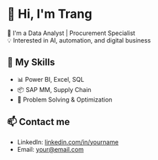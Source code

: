 # 👋 Hi, I'm Trang

🎯 I'm a Data Analyst | Procurement Specialist  
💡 Interested in AI, automation, and digital business

## 🔧 My Skills
- 📊 Power BI, Excel, SQL
- 📦 SAP MM, Supply Chain
- 🧠 Problem Solving & Optimization

## 📫 Contact me
- LinkedIn: [linkedin.com/in/yourname](https://linkedin.com/in/yourname)
- Email: your@email.com
